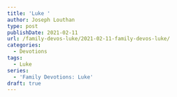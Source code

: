 ```yaml
---
title: 'Luke '
author: Joseph Louthan
type: post
publishDate: 2021-02-11
url: /family-devos-luke/2021-02-11-family-devos-luke/
categories:
  - Devotions
tags:
  - Luke
series:
  - 'Family Devotions: Luke'
draft: true
---
```

